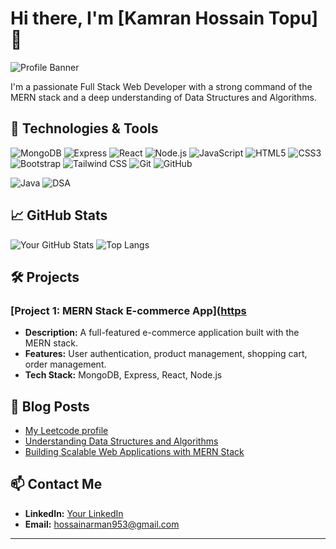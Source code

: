 # Hi there, I'm [Kamran Hossain Topu] 👋

![Profile Banner](https://avatars.githubusercontent.com/u/117673483?s=400&u=66da47391b7ca9d016353b163b4d4256db1ec7eb&v=4)

I'm a passionate Full Stack Web Developer with a strong command of the MERN stack and a deep understanding of Data Structures and Algorithms.

## 🔧 Technologies & Tools

![MongoDB](https://img.shields.io/badge/-MongoDB-4EA94B?style=flat-square&logo=mongodb&logoColor=white)
![Express](https://img.shields.io/badge/-Express-black?style=flat-square&logo=express&logoColor=white)
![React](https://img.shields.io/badge/-React-blue?style=flat-square&logo=react&logoColor=white)
![Node.js](https://img.shields.io/badge/-Node.js-green?style=flat-square&logo=node.js&logoColor=white)
![JavaScript](https://img.shields.io/badge/-JavaScript-F7DF1E?style=flat-square&logo=javascript&logoColor=black)
![HTML5](https://img.shields.io/badge/-HTML5-E34F26?style=flat-square&logo=html5&logoColor=white)
![CSS3](https://img.shields.io/badge/-CSS3-1572B6?style=flat-square&logo=css3&logoColor=white)
![Bootstrap](https://img.shields.io/badge/-Bootstrap-563D7C?style=flat-square&logo=bootstrap&logoColor=white)
![Tailwind CSS](https://img.shields.io/badge/-Tailwind%20CSS-38B2AC?style=flat-square&logo=tailwind-css&logoColor=white)
![Git](https://img.shields.io/badge/-Git-F05032?style=flat-square&logo=git&logoColor=white)
![GitHub](https://img.shields.io/badge/-GitHub-181717?style=flat-square&logo=github&logoColor=white)

![Java](https://img.shields.io/badge/-Java-007396?style=flat-square&logo=java&logoColor=white)
![DSA](https://img.shields.io/badge/-DSA-282C34?style=flat-square&logo=data-structures&logoColor=61DAFB)


## 📈 GitHub Stats

![Your GitHub Stats](https://github-readme-stats.vercel.app/api?username=yourusername&show_icons=true&theme=radical)
![Top Langs](https://github-readme-stats.vercel.app/api/top-langs/?username=MuhammadTopu&layout=compact&theme=radical)

## 🛠️ Projects

### [Project 1: MERN Stack E-commerce App]([https](https://jatra.onrender.com/listings)
- **Description:** A full-featured e-commerce application built with the MERN stack.
- **Features:** User authentication, product management, shopping cart, order management.
- **Tech Stack:** MongoDB, Express, React, Node.js

## 📝 Blog Posts
- [My Leetcode profile](https://leetcode.com/Kamran_Hossain_Topu/)
- [Understanding Data Structures and Algorithms](https://leetcode.com/problems/maximum-subarray/solutions/5056886/kadanes-algorithm-on/)
- [Building Scalable Web Applications with MERN Stack](https://www.linkedin.com/posts/kamranhossaintopu_apnacollege-fullstackwebdevelopment-activity-7128771470201131008-eQYY?utm_source=share&utm_medium=member_desktop)

## 📫 Contact Me

- **LinkedIn:** [Your LinkedIn](https://www.linkedin.com/in/kamranhossaintopu/)
- **Email:** hossainarman953@gmail.com

---

